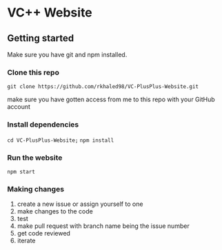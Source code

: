 # VC++ Website

## Getting started

Make sure you have git and npm installed.

### Clone this repo

`git clone https://github.com/rkhaled98/VC-PlusPlus-Website.git`

make sure you have gotten access from me to this repo with your GitHub account

### Install dependencies

`cd VC-PlusPlus-Website;`
`npm install`

### Run the website

`npm start`

### Making changes

1. create a new issue or assign yourself to one
2. make changes to the code
3. test
4. make pull request with branch name being the issue number
5. get code reviewed
6. iterate
